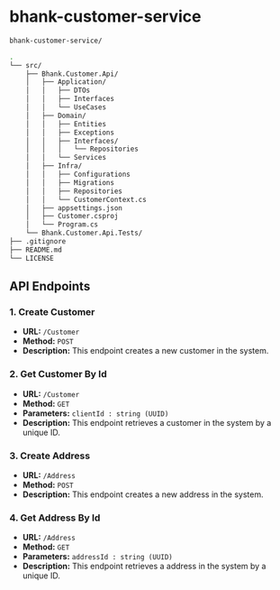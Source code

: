 # bhank-customer-service

```bash
bhank-customer-service/

.
└── src/
    ├── Bhank.Customer.Api/
    │   ├── Application/
    │   │   ├── DTOs
    │   │   ├── Interfaces
    │   │   └── UseCases
    │   ├── Domain/
    │   │   ├── Entities
    │   │   ├── Exceptions
    │   │   ├── Interfaces/
    │   │   │   └── Repositories
    │   │   └── Services
    │   ├── Infra/
    │   │   ├── Configurations
    │   │   ├── Migrations
    │   │   ├── Repositories
    │   │   └── CustomerContext.cs
    │   ├── appsettings.json
    │   ├── Customer.csproj
    │   └── Program.cs
    └── Bhank.Customer.Api.Tests/
├── .gitignore
├── README.md
└── LICENSE
```

## API Endpoints

### 1. Create Customer

- **URL:** `/Customer`
- **Method:** `POST`
- **Description:** This endpoint creates a new customer in the system.

### 2. Get Customer By Id

- **URL:** `/Customer`
- **Method:** `GET`
- **Parameters:** `clientId : string (UUID)`
- **Description:** This endpoint retrieves a customer in the system by a unique ID.

### 3. Create Address

- **URL:** `/Address`
- **Method:** `POST`
- **Description:** This endpoint creates a new address in the system.

### 4. Get Address By Id

- **URL:** `/Address`
- **Method:** `GET`
- **Parameters:** `addressId : string (UUID)`
- **Description:** This endpoint retrieves a address in the system by a unique ID.

